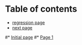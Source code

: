 # Table of contents
* [regression page](section-1.html)
* [next page](section-2.html)

#* [Initial page](README.md)
#* [Page 1](page-1.md)
